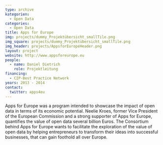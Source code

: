 ```yaml
---
type: archive
kategorien:
  - Open Data
categories:
  - Open Data
title: Apps for Europe
img: projects/dummy_Projektübersicht_smallTile.png
img_square: projects/dummy_Projektübersicht_smallTile.png
img_header: projects/AppsforEuropeHeader.png
layout: project
website: http://www.appsforeurope.eu
people:
  - name: Daniel Dietrich
    role: Projektleitung
financing:
  - CIP-Best Practice Network
years: 2013 - 2014
contact:
  twitter: apps4eu
---
```


Apps for Europe was a program intended to showcase the impact of open data in terms of its economic potential. 
Neelie Kroes, former Vice President of the European Commission and a strong supporter of Apps for Europe, quantifies the value of open data several billion Euros. 
The Consortium behind Apps for Europe wants to facilitate the exploration of the value of open data by helping entrepreneurs to transform their ideas into successful businesses, that can gain foothold all over Europe.